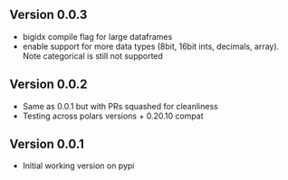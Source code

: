 
## Version 0.0.3
- bigidx compile flag for large dataframes
- enable support for more data types (8bit, 16bit ints, decimals, array). Note categorical is still not supported

## Version 0.0.2
- Same as 0.0.1 but with PRs squashed for cleanliness
- Testing across polars versions + 0.20.10 compat

## Version 0.0.1
- Initial working version on pypi